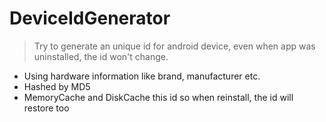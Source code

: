 # DeviceIdGenerator
> Try to generate an unique id for android device, even when app was uninstalled, the id won't change.

- Using hardware information like brand, manufacturer etc.
- Hashed by MD5
- MemoryCache and DiskCache this id so when reinstall, the id will restore too
